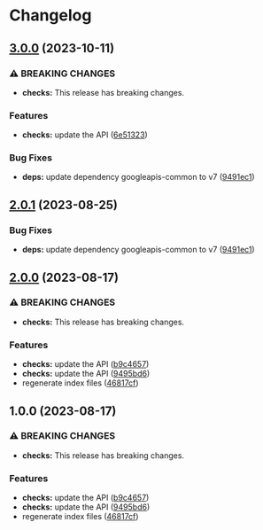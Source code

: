 # Changelog

## [3.0.0](https://github.com/googleapis/google-api-nodejs-client/compare/checks-v2.0.1...checks-v3.0.0) (2023-10-11)


### ⚠ BREAKING CHANGES

* **checks:** This release has breaking changes.

### Features

* **checks:** update the API ([6e51323](https://github.com/googleapis/google-api-nodejs-client/commit/6e5132355461c50f8f41834f746904f4cf53233e))


### Bug Fixes

* **deps:** update dependency googleapis-common to v7 ([9491ec1](https://github.com/googleapis/google-api-nodejs-client/commit/9491ec1cdc3c413e7d73edcfcd59cf5c28a7c855))

## [2.0.1](https://github.com/googleapis/google-api-nodejs-client/compare/checks-v2.0.0...checks-v2.0.1) (2023-08-25)


### Bug Fixes

* **deps:** update dependency googleapis-common to v7 ([9491ec1](https://github.com/googleapis/google-api-nodejs-client/commit/9491ec1cdc3c413e7d73edcfcd59cf5c28a7c855))

## [2.0.0](https://github.com/googleapis/google-api-nodejs-client/compare/checks-v1.0.0...checks-v2.0.0) (2023-08-17)


### ⚠ BREAKING CHANGES

* **checks:** This release has breaking changes.

### Features

* **checks:** update the API ([b9c4657](https://github.com/googleapis/google-api-nodejs-client/commit/b9c46572eb622513614d910ae353ebdad46de24a))
* **checks:** update the API ([9495bd6](https://github.com/googleapis/google-api-nodejs-client/commit/9495bd669f70384d84377c446ea13dcb914787e0))
* regenerate index files ([46817cf](https://github.com/googleapis/google-api-nodejs-client/commit/46817cfbbdb7030ef55c89dcd5dd54b85d14da5b))

## 1.0.0 (2023-08-17)


### ⚠ BREAKING CHANGES

* **checks:** This release has breaking changes.

### Features

* **checks:** update the API ([b9c4657](https://github.com/googleapis/google-api-nodejs-client/commit/b9c46572eb622513614d910ae353ebdad46de24a))
* **checks:** update the API ([9495bd6](https://github.com/googleapis/google-api-nodejs-client/commit/9495bd669f70384d84377c446ea13dcb914787e0))
* regenerate index files ([46817cf](https://github.com/googleapis/google-api-nodejs-client/commit/46817cfbbdb7030ef55c89dcd5dd54b85d14da5b))
